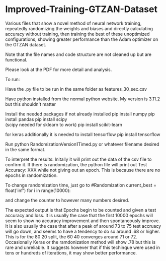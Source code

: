 # Improved-Training-GTZAN-Dataset
Various files that show a novel method of neural network training, repeatedly randomizing the weights and biases and directly calculating accuracy without training, then training the best of these unoptimized configurations, showing greater performance than the Adam optimizer on the GTZAN dataset.

Note that the file names and code structure are not cleaned up but are functional. 

Please look at the PDF for more detail and analysis.

To run:

Have the .py file to be run in the same folder as features_30_sec.csv

Have python installed from the normal python website. My version is 3.11.2 but this shouldn't matter

Install the needed packages if not already installed
pip install numpy
pip install pandas
pip install scipy            
(scipy needed for sklearn to work)
pip install scikit-learn

for keras additionally it is needed to install tensorflow
pip install tensorflow

Run
python RandomizationVersion1Timed.py
or whatever filename desired in the same format.

To interpret the results:
Initally it will print out the data of the csv file to confirm it. 
If there is randomization, the python file will print out Test Accuracy: XXX while not giving out an epoch. This is because there are no epochs in randomization.

To change randomization time, just go to 
#Randomization
current_best = float('inf')
for i in range(10000):

and change the counter to however many numbers desired.

The expected output is that Epochs begin to be counted and given a test accuracy and loss. 
It is usually the case that the first 10000 epochs will seem to show no accuracy improvement and then spontaneously improve.
It is also usually the case that after a peak of around 73 to 75 test accruacy will go down, and seems to have a tendency to do so around .68 or higher.
This is for the 80 20 split, the 60 40 converges around 71 or 72. 
Occasionally Keras or the ramdonization method will show .78 but this is rare and unreliable. It suggests however that if this techinque were used in tens or hundreds of iterations, it may show better performance.
